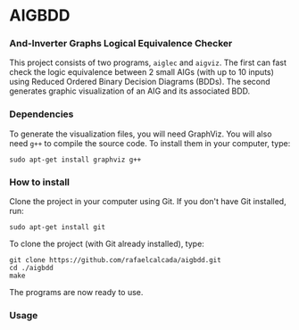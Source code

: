 # AIGBDD
### And-Inverter Graphs Logical Equivalence Checker

This project consists of two programs, `aiglec` and `aigviz`. The first can fast check the logic equivalence between 2 small AIGs (with up to 10 inputs) using Reduced Ordered Binary Decision Diagrams (BDDs). The second generates graphic visualization of an AIG and its associated BDD.

### Dependencies

To generate the visualization files, you will need GraphViz. You will also need `g++` to compile the source code. To install them in your computer, type:
```
sudo apt-get install graphviz g++
```

### How to install

Clone the project in your computer using Git. If you don't have Git installed, run:
```
sudo apt-get install git
```

To clone the project (with Git already installed), type:
```
git clone https://github.com/rafaelcalcada/aigbdd.git
cd ./aigbdd
make
```
The programs are now ready to use.

### Usage


